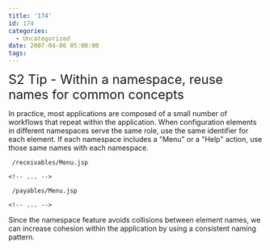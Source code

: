 ```yaml
---
title: '174'
id: 174
categories:
  - Uncategorized
date: 2007-04-06 05:00:00
tags:
---
```


<span style="font-size:180%;">S2 Tip - Within a namespace, reuse names for common concepts</span>

In practice, most applications are composed of a small number of   workflows that repeat within the application. When configuration   elements in different namespaces serve the same role, use the same   identifier for each element. If each namespace includes a "Menu" or   a "Help" action, use those same names with each namespace. 

     /receivables/Menu.jsp

    <!-- ... -->

     /payables/Menu.jsp

    <!-- ... -->

Since the namespace feature avoids collisions between element names, we can increase cohesion within the application by using a consistent naming pattern.